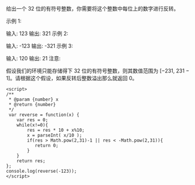给出一个 32 位的有符号整数，你需要将这个整数中每位上的数字进行反转。

示例 1:

输入: 123
输出: 321
 示例 2:

输入: -123
输出: -321
示例 3:

输入: 120
输出: 21
注意:

假设我们的环境只能存储得下 32 位的有符号整数，则其数值范围为 [−231,  231 − 1]。请根据这个假设，如果反转后整数溢出那么就返回 0。

```
<script>
/**
 * @param {number} x
 * @return {number}
 */
 var reverse = function(x) {
    var res = 0;
    while(x!=0){
        res = res * 10 + x%10;
        x = parseInt( x/10 );
        if(res > Math.pow(2,31)-1 || res < -Math.pow(2,31)){
           return 0;
        }
    }
    return res;
};
console.log(reverse(-123));
</script>
```